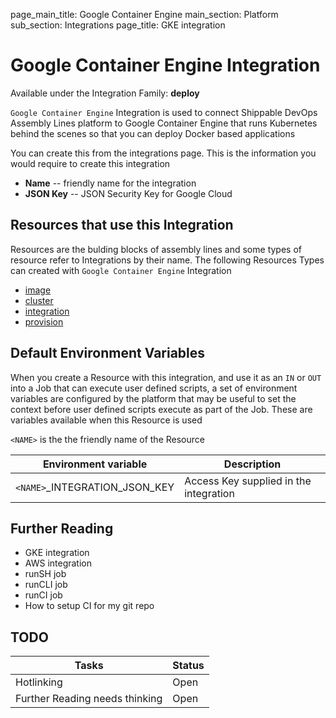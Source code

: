 page_main_title: Google Container Engine
main_section: Platform
sub_section: Integrations
page_title: GKE integration

# Google Container Engine Integration

Available under the Integration Family: **deploy**

`Google Container Engine` Integration is used to connect Shippable DevOps Assembly Lines platform to Google Container Engine that runs Kubernetes behind the scenes so that you can deploy Docker based applications

You can create this from the integrations page. This is the information you would require to create this integration

* **Name** -- friendly name for the integration
* **JSON Key** -- JSON Security Key for Google Cloud

## Resources that use this Integration
Resources are the bulding blocks of assembly lines and some types of resource refer to Integrations by their name. The following Resources Types can created with `Google Container Engine` Integration 

* [image]()
* [cluster]()
* [integration]()
* [provision]()

## Default Environment Variables
When you create a Resource with this integration, and use it as an `IN` or `OUT` into a Job that can execute user defined scripts, a set of environment variables are configured by the platform that may be useful to set the context before user defined scripts execute as part of the Job. These are variables available when this Resource is used

`<NAME>` is the the friendly name of the Resource

| Environment variable						| Description      |
| ------			 							|----------------- |
| `<NAME>`\_INTEGRATION\_JSON_KEY			| Access Key supplied in the integration |

## Further Reading
* GKE integration
* AWS integration
* runSH job
* runCLI job
* runCI job
* How to setup CI for my git repo

## TODO
| Tasks   |      Status    |
|----------|-------------|
| Hotlinking |  Open |
| Further Reading needs thinking|  Open |
